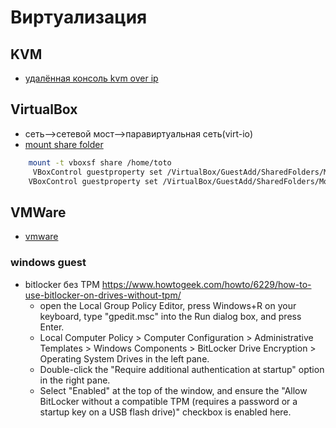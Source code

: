 # Виртуализация

## KVM

* [удалённая консоль kvm over ip](https://habr.com/ru/company/selectel/blog/464565)


## VirtualBox

 * сеть-->сетевой мост-->паравиртуальная сеть(virt-io)
 * [mount share folder](https://serverfault.com/questions/674974/how-to-mount-a-virtualbox-shared-folder#674978)

```bash
	mount -t vboxsf share /home/toto
	 VBoxControl guestproperty set /VirtualBox/GuestAdd/SharedFolders/MountDir /home/toto/
	VBoxControl guestproperty set /VirtualBox/GuestAdd/SharedFolders/MountDir
```


## VMWare

 * [vmware](./vmware.md)

### windows guest

 * bitlocker без TPM https://www.howtogeek.com/howto/6229/how-to-use-bitlocker-on-drives-without-tpm/
	* open the Local Group Policy Editor, press Windows+R on your keyboard, type "gpedit.msc" into the Run dialog box, and press Enter.
	* Local Computer Policy > Computer Configuration > Administrative Templates > Windows Components > BitLocker Drive Encryption > Operating System Drives in the left pane.
	* Double-click the "Require additional authentication at startup" option in the right pane.
	* Select "Enabled" at the top of the window, and ensure the "Allow BitLocker without a compatible TPM (requires a password or a startup key on a USB flash drive)" checkbox is enabled here.



